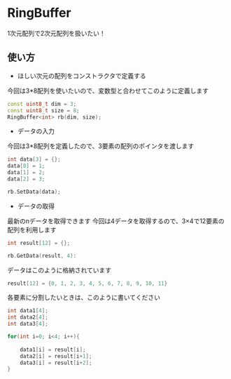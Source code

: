 # RingBuffer

1次元配列で2次元配列を扱いたい！

## 使い方

- ほしい次元の配列をコンストラクタで定義する

今回は3*8配列を使いたいので、変数型と合わせてこのように定義します
```cpp
const uint8_t dim = 3;
const uint8_t size = 8;
RingBuffer<int> rb(dim, size);
```

- データの入力

今回は3*8配列を定義したので、3要素の配列のポインタを渡します
```cpp
int data[3] = {};
data[0] = 1;
data[1] = 2;
data[2] = 3;

rb.SetData(data);
```

- データの取得

最新のnデータを取得できます
今回は4データを取得するので、3×4で12要素の配列を利用します

```cpp
int result[12] = {};

rb.GetData(result, 4):
```

データはこのように格納されています
```cpp
result[12] = {0, 1, 2, 3, 4, 5, 6, 7, 8, 9, 10, 11}
```

各要素に分割したいときは、このように書いてください
```cpp
int data1[4];
int data2[4];
int data3[4];

for(int i=0; i<4; i++){
    
    data1[i] = result[i];
    data2[i] = result[i+1];
    data3[i] = result[i+2];
}
```
